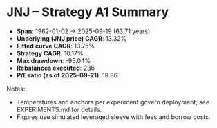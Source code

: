 # JNJ – Strategy A1 Summary

- **Span**: 1962-01-02 → 2025-09-19 (63.71 years)
- **Underlying (JNJ price) CAGR**: 13.32%
- **Fitted curve CAGR**: 13.75%
- **Strategy CAGR**: 10.17%
- **Max drawdown**: -95.04%
- **Rebalances executed**: 236
- **P/E ratio (as of 2025-09-21)**: 18.86

Notes:

- Temperatures and anchors per experiment govern deployment; see EXPERIMENTS.md for details.
- Figures use simulated leveraged sleeve with fees and borrow costs.

